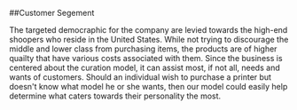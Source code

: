 ##Customer Segement

The targeted democraphic for the company are levied towards the high-end shoopers who reside in the United States. While not trying to discourage the middle and lower class from purchasing items, the products are of higher quailty that have various costs associated with them. Since the business is centered about the curation model, it can assist most, if not all, needs and wants of customers. Should an individual wish to purchase a printer but doesn't know what model he or she wants, then our model could easily help determine what caters towards their personality the most.  

